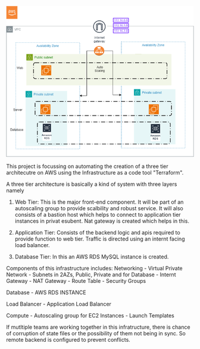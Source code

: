![3 Tier Architecutre Project](3TIERArchitecture.drawio.png)


This project is focussing on automating the creation of a three tier architecutre on AWS using the Infrastructure as a code tool "Terraform".

A three tier architecture is basically a kind of system with three layers namely

1. Web Tier: This is the major front-end component. It will be part of an autoscaling group to provide scalbility and robust service. It will also consists of a bastion host which helps to connect to application tier instances in privat esubent. Nat gateway is created which helps in this.

2. Application Tier: Consists of the backend logic and apis required to provide function to web tier. Traffic is directed using an internt facing load balancer.

3. Database Tier: In this an AWS RDS MySQL instance is created.


Components of this infrastructure includes:
Networking
    - Virtual Private Network
    - Subnets in 2AZs, Public, Private and for Database
    - Internt Gateway
    - NAT Gateway
    - Route Table
    - Security Groups

Database
    - AWS RDS INSTANCE

Load Balancer
    - Application Load Balancer

Compute
    - Autoscaling group for EC2 Instances
    - Launch Templates


If mutltiple teams are working together in this infratructure, there is chance of corruption of state files or the possibility of them not being in sync. So remote backend is configured to prevent conflicts.
